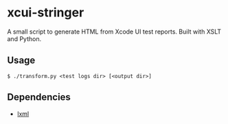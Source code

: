 # xcui-stringer
A small script to generate HTML from Xcode UI test reports. Built with XSLT and Python.

## Usage
```
$ ./transform.py <test logs dir> [<output dir>]
```

## Dependencies
* [lxml](lxml.de)
